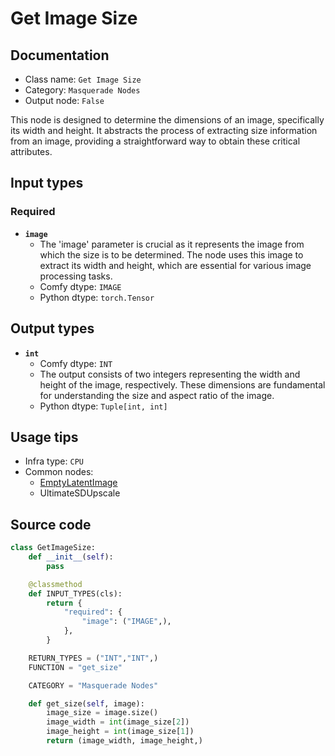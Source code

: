 # Get Image Size
## Documentation
- Class name: `Get Image Size`
- Category: `Masquerade Nodes`
- Output node: `False`

This node is designed to determine the dimensions of an image, specifically its width and height. It abstracts the process of extracting size information from an image, providing a straightforward way to obtain these critical attributes.
## Input types
### Required
- **`image`**
    - The 'image' parameter is crucial as it represents the image from which the size is to be determined. The node uses this image to extract its width and height, which are essential for various image processing tasks.
    - Comfy dtype: `IMAGE`
    - Python dtype: `torch.Tensor`
## Output types
- **`int`**
    - Comfy dtype: `INT`
    - The output consists of two integers representing the width and height of the image, respectively. These dimensions are fundamental for understanding the size and aspect ratio of the image.
    - Python dtype: `Tuple[int, int]`
## Usage tips
- Infra type: `CPU`
- Common nodes:
    - [EmptyLatentImage](../../Comfy/Nodes/EmptyLatentImage.md)
    - UltimateSDUpscale



## Source code
```python
class GetImageSize:
    def __init__(self):
        pass

    @classmethod
    def INPUT_TYPES(cls):
        return {
            "required": {
                "image": ("IMAGE",),
            },
        }

    RETURN_TYPES = ("INT","INT",)
    FUNCTION = "get_size"

    CATEGORY = "Masquerade Nodes"

    def get_size(self, image):
        image_size = image.size()
        image_width = int(image_size[2])
        image_height = int(image_size[1])
        return (image_width, image_height,)

```
